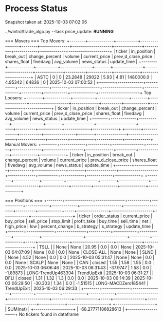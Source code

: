 # Process Status

Snapshot taken at: 2025-10-03 07:02:06

../wintrd/trade_algo.py --task price_update: **RUNNING**

=== Movers ===
Top Movers:
+--------+-------------+-----------+----------------+--------+---------------+--------------------+--------------+----------+------------+-------------+---------------------+
| ticker | in_position | break_out | change_percent | volume | current_price | prev_d_close_price | shares_float | fivedavg | avg_volume | news_status |     update_time     |
+--------+-------------+-----------+----------------+--------+---------------+--------------------+--------------+----------+------------+-------------+---------------------+
|  ASTC  |      0      |     0     |    23.2848     | 29022  |      5.93     |        4.81        |  1480000.0   | 4.95342  |   64836    |      0      | 2025-10-03 07:00:52 |
+--------+-------------+-----------+----------------+--------+---------------+--------------------+--------------+----------+------------+-------------+---------------------+
Top Loosers:
+--------+-------------+-----------+----------------+--------+---------------+--------------------+--------------+----------+------------+-------------+-------------+
| ticker | in_position | break_out | change_percent | volume | current_price | prev_d_close_price | shares_float | fivedavg | avg_volume | news_status | update_time |
+--------+-------------+-----------+----------------+--------+---------------+--------------------+--------------+----------+------------+-------------+-------------+
+--------+-------------+-----------+----------------+--------+---------------+--------------------+--------------+----------+------------+-------------+-------------+
Manual Movers:
+--------+-------------+-----------+----------------+--------+---------------+--------------------+--------------+----------+------------+-------------+-------------+
| ticker | in_position | break_out | change_percent | volume | current_price | prev_d_close_price | shares_float | fivedavg | avg_volume | news_status | update_time |
+--------+-------------+-----------+----------------+--------+---------------+--------------------+--------------+----------+------------+-------------+-------------+
+--------+-------------+-----------+----------------+--------+---------------+--------------------+--------------+----------+------------+-------------+-------------+

=== Positions ===
+--------+--------------+---------------+-----------+------------+------------+-------------+---------------------+---------------------+----------+------------+-----+----------------+---------------------+-------------+---------------------+
| ticker | order_status | current_price | buy_price | sell_price | stop_limit | profit_take |       buy_time      |      sell_time      |   net    | high_price | low | percent_change |      b_strategy     |  s_strategy |     update_time     |
+--------+--------------+---------------+-----------+------------+------------+-------------+---------------------+---------------------+----------+------------+-----+----------------+---------------------+-------------+---------------------+
|  TSLL  |              |      None     |    None   |   20.95    |    0.0     |     0.0     |         None        | 2025-10-03 04:07:09 |   None   |    0.0     | 0.0 |      None      |      CLOSE-ALL      |     None    |         None        |
|  SLND  |              |      None     |    4.52   |    None    |    0.0     |     0.0     | 2025-10-03 05:31:47 |         None        |   None   |    0.0     | 0.0 |      None      |        SCALP        |     None    |         None        |
|  CAN   |    closed    |      1.55     |    1.58   |    1.55    |    0.0     |     0.0     | 2025-10-03 06:06:46 | 2025-10-03 06:31:43 | -37.9747 |    1.58    | 0.0 |    -1.89873    |  LONG-TrendUp463304 | TrendUpExit | 2025-10-03 06:31:27 |
|  DFLI  |    closed    |      1.31     |    1.32   |    1.3     |    0.0     |     0.0     | 2025-10-03 06:14:39 | 2025-10-03 06:29:50 | -30.303  |    1.34    | 0.0 |    -1.51515    | LONG-MACDZero185441 | TrendUpExit | 2025-10-03 06:29:33 |
+--------+--------------+---------------+-----------+------------+------------+-------------+---------------------+---------------------+----------+------------+-----+----------------+---------------------+-------------+---------------------+
+--------------------+
|      SUM(net)      |
+--------------------+
| -68.27771186828613 |
+--------------------+
No tickers found in dataframe

